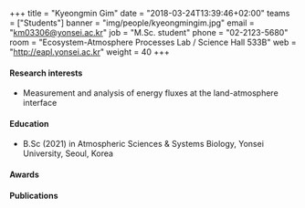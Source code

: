 +++
title = "Kyeongmin Gim"
date = "2018-03-24T13:39:46+02:00"
teams = ["Students"]
banner = "img/people/kyeongmingim.jpg"
email = "km03306@yonsei.ac.kr"
job = "M.Sc. student"
phone = "02-2123-5680"
room = "Ecosystem-Atmosphere Processes Lab / Science Hall 533B"
web = "http://eapl.yonsei.ac.kr"
weight = 40
+++

#### Research interests
+ Measurement and analysis of energy fluxes at the land-atmosphere interface

#### Education
 + B.Sc (2021) in Atmospheric Sciences & Systems Biology, Yonsei University, Seoul, Korea

#### Awards

#### Publications
